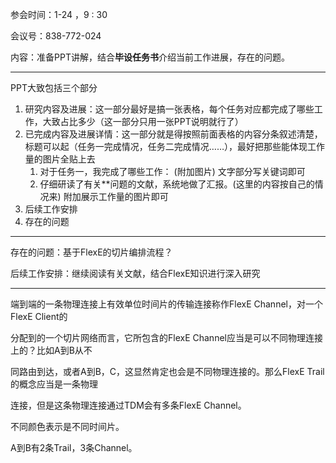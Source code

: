 参会时间：1-24 ，9 : 30

会议号：838-772-024

内容：准备PPT讲解，结合**毕设任务书**介绍当前工作进展，存在的问题。

***

PPT大致包括三个部分

1. 研究内容及进展：这一部分最好是搞一张表格，每个任务对应都完成了哪些工作，大致占比多少（这一部分只用一张PPT说明就行了）
2. 已完成内容及进展详情：这一部分就是得按照前面表格的内容分条叙述清楚，标题可以起（任务一完成情况，任务二完成情况……），最好把那些能体现工作量的图片全贴上去
   1. 对于任务一，我完成了哪些工作：
      (附加图片)
      文字部分写关键词即可
   2. 仔细研读了有关**问题的文献，系统地做了汇报。(这里的内容按自己的情况来)
      附加展示工作量的图片即可
3. 后续工作安排
4. 存在的问题

***

存在的问题：基于FlexE的切片编排流程？

后续工作安排：继续阅读有关文献，结合FlexE知识进行深入研究

***

端到端的一条物理连接上有效单位时间片的传输连接称作FlexE Channel，对一个FlexE Client的

分配到的一个切片网络而言，它所包含的FlexE Channel应当是可以不同物理连接上的？比如A到B从不

同路由到达，或者A到B，C，这显然肯定也会是不同物理连接的。那么FlexE Trail的概念应当是一条物理

连接，但是这条物理连接通过TDM会有多条FlexE Channel。

不同颜色表示是不同时间片。

A到B有2条Trail，3条Channel。

